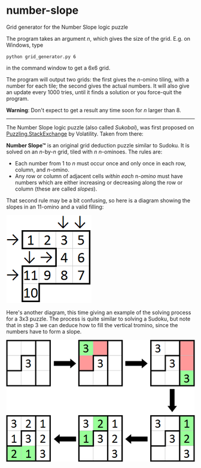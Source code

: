 # number-slope
Grid generator for the Number Slope logic puzzle

The program takes an argument *n*, which gives the size of the grid. E.g. on Windows, type

    python grid_generator.py 6

in the command window to get a 6x6 grid.

The program will output two grids: the first gives the *n*-omino tiling, with a number for each tile; the second gives the actual numbers. It will also give an update every 1000 tries, until it finds a solution or you force-quit the program.

**Warning**: Don't expect to get a result any time soon for *n* larger than 8.

---

The Number Slope logic puzzle (also called *Sukobai*), was first proposed on [Puzzling.StackExchange](http://puzzling.stackexchange.com/questions/47723/introducing-number-slope) by Volatility. Taken from there:

**Number Slope™** is an original grid deduction puzzle similar to Sudoku. It is solved on an *n*-by-*n* grid, tiled with *n* *n*-ominoes. The rules are:

 - Each number from 1 to *n* must occur once and only once in each row, column, and *n*-omino.
 - Any row or column of adjacent cells *within each* n-*omino* must have numbers which are either increasing or decreasing along the row or column (these are called *slopes*).

That second rule may be a bit confusing, so here is a diagram showing the slopes in an 11-omino and a valid filling:

![slopes](/slope_diagram.png)

Here's another diagram, this time giving an example of the solving process for a 3x3 puzzle. The process is quite similar to solving a Sudoku, but note that in step 3 we can deduce how to fill the vertical tromino, since the numbers have to form a slope.

![solution](/solution_diagram.png)